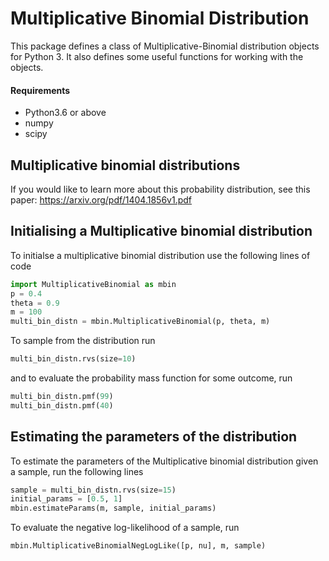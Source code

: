 # Multiplicative Binomial Distribution
 This package defines a class of Multiplicative-Binomial distribution objects for Python 3. It also defines some useful functions for working with the objects.

#### Requirements
- Python3.6 or above
- numpy
- scipy

## Multiplicative binomial distributions
 If you would like to learn more about this probability distribution, see this paper: <https://arxiv.org/pdf/1404.1856v1.pdf>

## Initialising a Multiplicative binomial distribution
 To initialse a multiplicative binomial distribution use the following lines of code
 ```python
 import MultiplicativeBinomial as mbin
 p = 0.4
 theta = 0.9
 m = 100
 multi_bin_distn = mbin.MultiplicativeBinomial(p, theta, m)
 ```
 To sample from the distribution run
 ```python
 multi_bin_distn.rvs(size=10)
 ```
 and to evaluate the probability mass function for some outcome, run
 ```python
 multi_bin_distn.pmf(99)
 multi_bin_distn.pmf(40)
 ```

## Estimating the parameters of the distribution
 To estimate the parameters of the Multiplicative binomial distribution given a sample, run the following lines
 ```python
 sample = multi_bin_distn.rvs(size=15)
 initial_params = [0.5, 1]
 mbin.estimateParams(m, sample, initial_params)
 ```
 To evaluate the negative log-likelihood of a sample, run
 ```python
 mbin.MultiplicativeBinomialNegLogLike([p, nu], m, sample)
 ```
